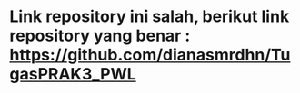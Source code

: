 # Link repository ini salah, berikut link repository yang benar : https://github.com/dianasmrdhn/TugasPRAK3_PWL
